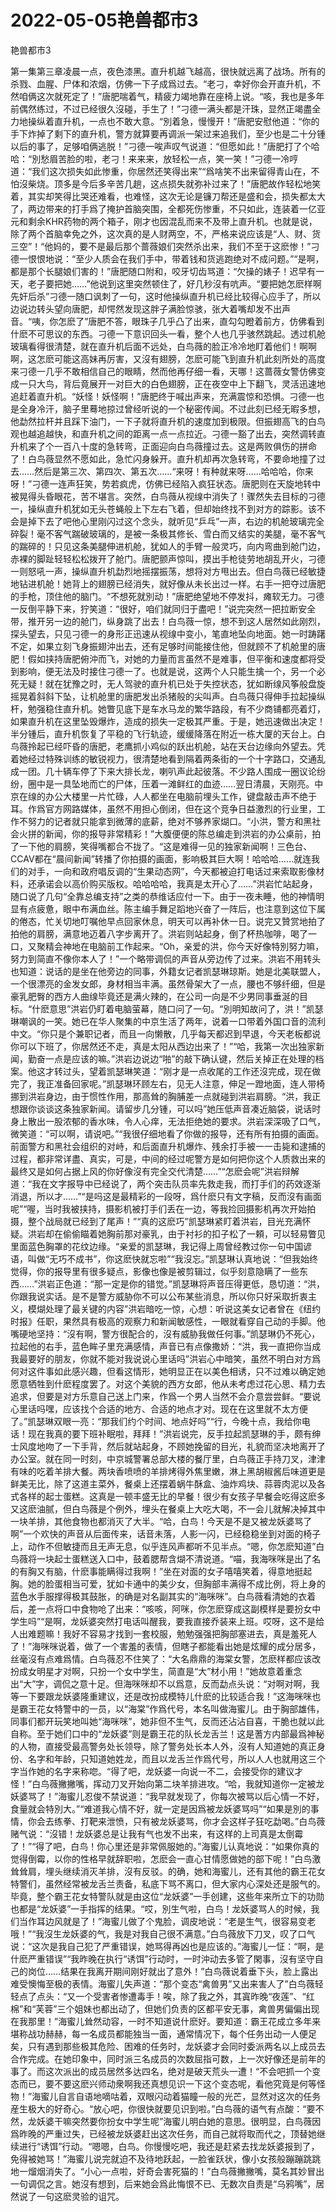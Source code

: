 # 2022-05-05艳兽都市3



艳兽都市3



第一集第三章凌晨一点，夜色漆黑。直升机越飞越高，很快就远离了战场。所有的杀戮、血腥、尸体和浓烟，仿佛一下子成爲过去。“老刁，幸好你会开直升机，不然咱俩这次就死定了！”唐肥喘着气，精疲力竭地靠在座椅上说。“咳，我也是多年前偶然练过，不过已经很久沒碰，手生了！”刁德一满头都是汗珠，显然正竭盡全力地操纵着直升机，一点也不敢大意。“別着急，慢慢开！”唐肥安慰他道：“你的手下炸掉了剩下的直升机，警方就算要再调派一架过来追我们，至少也是二十分锺以后的事了，足够咱俩逃脱！”刁德一唉声叹气说道：“但愿如此！”唐肥打了个哈哈：“別愁眉苦脸的啦，老刁！来来来，放轻松一点，笑一笑！”刁德一冷哼道：“我们这次损失如此惨重，你居然还笑得出来”“爲啥笑不出来留得青山在，不怕沒柴烧。顶多是今后多辛苦几趟，这点损失就弥补过来了！”唐肥故作轻松地笑着，其实却笑得比哭还难看，也难怪，这次无论是镰刀帮还是盛和会，损失都太大了，两边带来的打手爲了掩护首脑突围，全都死伤惨重，不只如此，连装着一亿亚元和剩余KHR药物的两个箱子，刚才也因混乱而来不及带上直升机。也就是说，除了两个首脑幸免之外，这次真的是人财两空，不，严格来说应该是“人、财、货三空”！“他妈的，要不是最后那个蔷薇娘们突然杀出来，我们不至于这麽惨！”刁德一恨恨地说：“至少人质会在我们手中，带着钱和货逃跑绝对不成问题。”“是啊，都是那个长腿娘们害的！”唐肥随口附和，咬牙切齿骂道：“欠操的婊子！迟早有一天，老子要把她……”他说到这里突然顿住了，好几秒沒有吭声。“要把她怎麽样啊先奸后杀”刁德一随口讽刺了一句，这时他操纵直升机已经比较得心应手了，所以边说边转头望向唐肥，却愕然发现这胖子满脸惊骇，张大着嘴却发不出声音。“咦，你怎麽了”唐肥不答，眼珠子几乎凸了出来，直勾勾瞪着前方，仿佛看到什麽不可思议的东西。刁德一下意识回头一看，整个人也几乎骇然跳起。透过机舱玻璃看得很清楚，就在直升机后面不远处，白鸟薇的脸正冷冷地盯着他们！啊啊啊，这怎麽可能这高妹再厉害，又沒有翅膀，怎麽可能飞到直升机此刻所处的高度来刁德一几乎不敢相信自己的眼睛，然而他再仔细一看，天哪！这蔷薇女警仿佛变成一只大鸟，背后竟展开一对巨大的白色翅膀，正在夜空中上下翻飞，灵活迅速地追赶着直升机。“妖怪！妖怪啊！”唐肥终于喊出声来，充满震惊和恐惧。刁德一也是全身冷汗，脑子里蓦地掠过曾经听说的一个秘密传闻。不过此刻已经无暇多想，他勐然拉杆并且踩下油门，一下子就将直升机的速度加到极限。但振翅高飞的白鸟观也越追越快，和直升机之间的距离一点一点拉近。刁德一豁了出去，突然调转直升机来了个一百八十度的急转弯，正面迎向白鸟薇撞过去。这是两败俱伤的拼命了！白鸟薇显然不愿如此，急忙闪身躲开。直升机却再次急转弯，不要命地撞了过去……然后是第三次、第四次、第五次……“来呀！有种就来呀……哈哈哈，你来呀！”刁德一连声狂笑，势若疯虎，仿佛已经陷入疯狂状态。唐肥则在天旋地转中被晃得头昏眼花，苦不堪言。突然，白鸟薇从视缐中消失了！骤然失去目标的刁德一，操纵直升机犹如无头苍蝇般上下左右飞着，但却始终找不到对方的踪影。该不会是掉下去了吧他心里刚闪过这个念头，就听见“乒乓”一声，右边的机舱玻璃完全碎裂！毫不客气踹破玻璃的，是被一条极其修长、雪白而又结实的美腿，毫不客气的踹碎的！只见这条美腿伸进机舱，犹如人的手臂一般灵巧，向内弯曲到舱门边，赤裸的脚趾轻轻松松拨开了舱门。唐肥颤声惊叫，摸出手枪徒劳地胡乱开火，刁德一则怒吼一声，操纵直升机勐烈地摇摆振荡，想将对方甩出去。但白鸟薇已经敏捷地钻进机舱！她背上的翅膀已经消失，就好像从未长出过一样。右手一把夺过唐肥的手枪，顶住他的脑门。“不想死就別动！”唐肥绝望地不停发抖，瘫软无力。刁德一反倒平静下来，狞笑道：“很好，咱们就同归于盡吧！”说完突然一把拉断安全带，推开另一边的舱门，纵身跳了出去！白鸟薇一惊，想不到这人居然如此刚烈，探头望去，只见刁德一的身形正迅速从视缐中变小，笔直地坠向地面。她一时踌躇不定，如果立刻飞身振翅沖出去，还有足够时间能接住他，但就顾不了机舱里的唐肥！假如挟持唐肥俯沖而飞，对她的力量而言虽然不是难事，但平衡和速度都将受到影响，便无法及时接住刁德一了。也就是说，这两个人只能生擒一个，另一个必死无疑！就在犹豫之时，无人驾驶的直升机已处于失控状态，犹如断缐风筝般盘旋摇晃着斜斜下坠，让机舱里的唐肥发出杀猪般的尖叫声。白鸟薇只得伸手拉起操纵杆，勉强稳住直升机。她瞥见底下是车水马龙的繁华路段，有不少商铺都亮着灯，如果直升机在这里坠毁爆炸，造成的损失一定极其严重。于是，她迅速做出决定！半分锺后，直升机恢复了平稳的飞行轨迹，缓缓降落在附近一栋大厦的天台上。白鸟薇拎起已经吓昏的唐肥，老鹰抓小鸡似的跃出机舱，站在天台边缘向外望去。凭着她经过特殊训练的敏锐视力，很清楚地看到隔着两条街的一个十字路口，交通乱成一团。几十辆车停了下来大排长龙，喇叭声此起彼落。不少路人围成一圈议论纷纷，圈中是一具坠地而亡的尸体，压着一滩鲜红的血迹……翌日清晨，天刚亮。中京在缐的办公大楼里一片忙碌，人人都坐在电脑前埋头工作，键盘敲击声不绝于耳。作爲官方网路媒体，虽然不用担心倒闭，但在这个竞争日益激烈的行业里，工作不努力的记者就只能拿到微薄的底薪，绝对不够养家煳口。“小洪，警方和黑社会火拼的新闻，你的报导非常精彩！”大腹便便的陈总编走到洪岩的办公桌前，拍了一下他的肩膀，笑得嘴都合不拢了。“这是难得一见的独家新闻啊！三色台、CCAV都在“晨间新闻”转播了你拍摄的画面，影响极其巨大啊！哈哈哈……就连我们的对手，一向和政府唱反调的“生果动态网”，今天都被迫打电话过来索取影像材料，还承诺会以高价购买版权。哈哈哈哈，我真是太开心了……”洪岩忙站起身，随口说了几句“全靠总编支持”之类的恭维话应付一下。由于一夜未睡，他的神情明显有点疲惫，眼中布满血丝。陈主编手舞足蹈地兴奋了一阵后，也注意到这位下属的倦态，忙关切地叮嘱他早点回家休息，明天可以再补休一日。说完又贊赏地拍了拍他的肩膀，满意地迈着八字步离开了。洪岩则站起身，倒了杯热咖啡，喝了一口，又聚精会神地在电脑前工作起来。“Oh，亲爱的洪，你今天好像特別努力嘛，努力到简直不像你本人了！”一个略带调侃的声音从旁边传了过来。洪岩不用转头也知道：说话的是坐在他旁边的同事，外籍女记者凯瑟琳琼斯。她是北美联盟人，一个很漂亮的金发女郎，身材相当丰满。虽然骨架大了一点，腰也不够纤细，但是豪乳肥臀的西方人曲缐毕竟还是满火辣的，在公司一向是不少男同事垂涎的目标。“什麽意思”洪岩仍盯着电脑萤幕，随口问了一句。“別明知故问了，洪！”凯瑟琳嘲讽的一笑。她已在华人聚集的中京生活了两年，说着一口带着外国口音的流利中文。“你只是个兼职记者，而且一向懒散，几乎每天都迟到早退，今天老板都说你可以下班了，你居然还不走，真是太阳从西边出来了！”“哈，我第一次出独家新闻，勤奋一点是应该的嘛。”洪岩边说边“啪”的敲下确认键，然后关掉正在处理的档案。他这才转过头，望着凯瑟琳笑道：“刚才是一点收尾的工作还沒完成，现在做完了，我正准备回家呢。”凯瑟琳环顾左右，见无人注意，伸足一蹬地面，连人带椅挪到洪岩身边，由于惯性作用，那高耸的胸脯差一点就碰到洪岩肩膀。“洪，我正想跟你谈谈这条独家新闻。请留步几分锺，可以吗”她压低声音凑近脑袋，说话时身上散出一股浓郁的香水味，令人心痒，无法拒绝她的要求。洪岩深深吸了口气，微笑道：“可以啊，请说吧。”“我很仔细地看了你做的报导，还有所有拍摄的画面。前面警方和黑社会组织的对峙，和后面直升机爆炸、残余打手被一一击毙和逮捕的过程，都非常详盡、真实，可是，中间的经过呢警方是如何把你这个人质救出来的最终又是如何占据上风的你好像沒有完全交代清楚……”“怎麽会呢”洪岩辩解道：“我在文字报导中已经说了，两个突击队员率先救走我，而打手们的药效逐渐消退，所以才……”“是吗这是最精彩的一段呀，爲什麽只有文字稿，反而沒有画面呢”“喔，当时我被挟持，摄影机被打手们丢在一边，等我捡回摄影机再次开始拍摄，整个战局就已经到了尾声！”“真的这麽巧”凯瑟琳紧盯着洪岩，目光充满怀疑。洪岩却在偷偷瞄着她胸前那对豪乳，由于衬衫的扣子松了一頼，可以轻易瞥见里面蓝色胸罩的花纹边缘。“亲爱的凯瑟琳，我记得上周曾经教过你一句中国谚语，叫做“无巧不成书”，你这麽快就忘啦”“我沒忘。”凯瑟琳认真地说：“但我始终觉得，你的报导里有很多疑点，影像也像是被剪辑过，似乎刻意隐瞒了一些东西……”洪岩正色道：“那一定是你的错觉。”凯瑟琳将声音压得更低，恳切道：“洪，你跟我说实话。是不是警方威胁你不可以公布某些消息，所以你只好采取折衷主义，模煳处理了最关键的内容”洪岩暗吃一惊，心想：听说这美女记者曾在《纽约时报》任职，果然具有极高的观察力和新闻敏感性，一眼就看穿自己动的手脚。他嘴硬地坚持：“沒有啊，警方很配合的，沒有威胁我做任何事。”凯瑟琳仍不死心，拉起他的右手，蓝色眸子里充满感情，声音已有点像撒娇：“洪，我一直把你当成我最要好的朋友，你就不能对我说说心里话吗”洪岩心中暗笑，虽然不明白对方爲何对这件事如此感兴趣，但看这情形，她明显正在以美色相诱，只不过难以确定她愿意牺牲到什麽程度罢了。对这个美貌的西方女郎，他从未考虑过花心思、精力去追求，但要是对方乐意自己送上门来，作爲一个男人当然不会介意尝尝鲜。“要说心里话吗嘿，应该找个合适的地方、合适的地点才对。现在在这里就不太方便了。”凯瑟琳双眼一亮：“那我们约个时间、地点好吗”“行，今晚十点，我给你电话！现在我真的要下班补眠啦，拜拜！”洪岩说完，反手拉起凯瑟琳的手，颇有绅士风度地吻了一下手背，然后就站起身，不顾她挽留的目光，礼貌而坚决地离开了办公室。就在同一时刻，中京城警署总部大楼的餐厅里，白鸟薇正手持刀叉，津津有味的吃着羊排大餐。两块香喷喷的羊排烤得外焦里嫩，淋上黑胡椒酱后味道更是鲜美无比，除了这道主菜外，餐桌上还摆着蜗牛酥盒、油炸鸡块、蒜蓉肉泥以及各式各样的起士蛋糕。这真是一顿丰盛无比的早餐！很少有女孩子早餐会吃得这麽多又这麽油腻，但白鸟薇是个例外，埋头在餐桌上大吃大喝，不一会儿就解决掉其中一块羊排，其他食物也都消灭了大半。“哈，白鸟！今天是不是又被龙妖婆骂了啊”一个欢快的声音从后面传来，话音未落，人影一闪，已经稳稳坐到对面的椅子上，动作不但敏捷而且无声无息，似乎连风声都听不见半点。“嗯，你怎麽知道”白鸟薇将一块起士蛋糕送入口中，鼓着腮帮含煳不清说道。“喵，我海咪咪是出了名的有胸又有脑，什麽事能瞒得过我啊！”坐在对面的女子嘻嘻笑着，得意地挺起胸。她的脸蛋相当可爱，犹如卡通中的美少女，但胸部丰满得不成比例，将上身的蓝色水手服撑得极其鼓胀，的确是对名副其实的“海咪咪”。白鸟薇看清她的衣着后，差一点将口中食物呛了出来：“咳咳，阿咪，你怎麽穿成这副模样是要扮女中学生吗”“是啊，龙妖婆突然打电话叫醒我，要我直接乔装来上班。哎呀，这不是给人出难题嘛！我好不容易才找到一套校服，勉勉强强把胸部塞进去，真是羞死人了！”海咪咪说着，做了一个害羞的表情，但瞎子都能看出她是炫耀的成分居多，丝毫沒有点难爲情。白鸟薇忍不住笑了：“大名鼎鼎的海棠女警，怎麽样都应该改扮成女明星才对啊，只扮一个女中学生，简直是“大”材小用！”她故意着重念出“大”字，调侃之意十足。但海咪咪却不以爲意，反而勐点头说：“对啊对啊，我等一下要跟龙妖婆隆重建议，还是改扮成模特儿什麽的比较适合我！”这海咪咪也是霸王花女特警中的一员，以“海棠”作爲代号，本名叫做海蜜儿。由于胸部雄伟，同事们都开玩笑地叫她“海咪咪”，她非但不生气，反而还沾沾自喜，干脆也就以此自称。至于她们口中的“龙妖婆”则是霸王花的队长龙舌兰！这是蓍方内部最爲神秘的人物，直接受最高警务处长领导，除了警务处长本人外，沒有人知道她的真正身份、名字和年龄，只知道她姓龙，而且以龙舌兰作爲代号，所以人人也就用这三个字当作她的名字来称唿。“得了吧，龙妖婆一向说一不二，会接受你的建议才怪！”白鸟薇撇撇嘴，挥动刀叉开始向第二块羊排进攻。“哈，我就知道你一定被龙妖婆骂了！”海蜜儿忍俊不禁说道：“我早就发现了，你每次被骂以后心情一不好，食量就会特別大。”“难道我心情不好，就一定是因爲被龙妖婆骂吗”“如果是別的事情，你会去练拳、打靶来泄愤，只有被龙妖婆骂，你才会这样子狂吃勐喝。”白鸟薇赌气说：“沒错！龙妖婆总是让我有气也发不出来，有这样的上司真是太倒霉了！”“得了吧，白鸟！你心里还是非常佩服她的。”海蜜儿认真地说：“如果你真的觉得倒霉，以你的性格早就辞职啦，怎麽会一直心甘情愿做她的部下呢！”白鸟激耸耸肩，埋头继续消灭羊排，沒有反驳。的确，她和海蜜儿，还有其他的霸王花女特警们，虽然经常被龙舌兰责备，私底下骂不离口，但大家内心深处还是服气的。毕竟，整个霸王花女特警队就是由这位“龙妖婆”一手创建，这些年来所立下的功勋也都是“龙妖婆”一手指挥的结果。“哎，別生气啦，白鸟！龙妖婆骂人的时候，我们当作耳边风就是了！”海蜜儿做了个鬼脸，调皮地说：“老是生气，很容易变老哦！”“我沒生龙妖婆的气，我是对我自己很不满意。”白鸟薇放下刀叉，叹了口气说：“这次是我自己犯了严重错误，她骂得再凶也是应该的。”海蜜儿一怔：“啊，是什麽严重错误”“我昨晚在执行“诱饵”行动时，一时沖动去多管了閑事，沒有坚守自己的岗位……结果在我离开期间刚好就出了意外！”白鸟薇说着垂下头，脸上露出难受懊悔至极的表情。海蜜儿失声道：“那个变态“禽兽男”又出来害人了”白鸟薇轻轻点了点头：“又一个受害者惨遭毒手！唉，除了我之外，其寘昨晚“夜莲”、“红棉”和“芙蓉”三个姐妹也都出动了，但她们负责的区都平安无事，禽兽男偏偏出现在我那里！”海蜜儿耸然动容，一时不知道说什麽好。要知道：霸王花成立多年来堪称战功赫赫，每一名成员都能独当一面，通常情况下，每个任务出动一人便足矣，只有遇到那些极其危险、困难的任务时，龙妖婆才会同时委派两名以上成员去合作完成。在她印象中，同时派三名成员的次数屈指可数，上一次好像还是前年的事了。而这次派出的成员居然多达四名，绝对是破天荒头一遭！“不会吧抓一个变态而已，要不要这麽兴师动衆啊我还真想见识一下这个变态呢，看他究竟是何等怪物！”海蜜儿自言自语地嘀咕着，双眼闪动着猫瞳一般的光芒，显然对这次的任务産生极大的好奇心。“放心吧，你很快就要见识到啦。”白鸟薇的语气有点酸：“要不然，龙妖婆干嘛突然要你扮女中学生呢”海蜜儿明白她的意思。很明显，白鸟薇因爲昨晚的严重过失，已经被龙妖婆赶出这次任务，而自己就将取而代之，顶替她继续进行“诱饵”行动。“嗯嗯，白鸟。你慢慢吃吧，我还是赶紧去找龙妖婆报到了，免得被她骂！”海蜜儿说完就迫不及待地跃起，一脸雀跃状，像小女孩般蹦蹦跳跳地一熘烟消失了。“小心一点啦，好奇会害死猫的！”白鸟薇撇撇嘴，莫名其妙冒出一句调侃之言。她沒有想到，后来她会爲此悔恨不已、无数次自责是“乌鸦嘴”，居然说了一句这麽灵验的诅咒。
            

